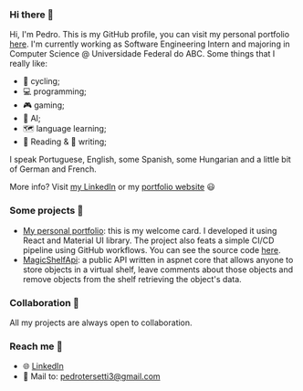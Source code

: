 ### Hi there 👋

Hi, I'm Pedro. This is my GitHub profile, you can visit my personal portfolio [here](https://pedroter7.github.io/portfolio/). I'm currently working as Software Engineering Intern and majoring in Computer Science @ Universidade Federal do ABC. Some things that I really like:

 - 🚴 cycling;
 - 💻 programming;
 - 🎮 gaming;
 - 🤖 AI;
 - 🗺️ language learning;
 - 📖 Reading & 📝 writing;

I speak Portuguese, English, some Spanish, some Hungarian and a little bit of German and French.

More info? Visit [my LinkedIn](https://www.linkedin.com/in/pedro-freidinger/) or my [portfolio website](https://pedroter7.github.io/portfolio/) 😃

### Some projects 📂

 - [My personal portfolio](https://pedroter7.github.io/portfolio/): this is my welcome card. I developed it using React and Material UI library. The project also feats a simple CI/CD pipeline using GitHub workflows. You can see the source code [here](https://github.com/pedroter7/portfolio).
 - [MagicShelfApi](https://github.com/pedroter7/MagicShelfApi): a public API written in aspnet core that allows anyone to store objects in a virtual shelf, leave comments about those objects and remove objects from the shelf retrieving the object's data.

### Collaboration 👯

All my projects are always open to collaboration.

### Reach me 🚩

 - 🌐 [LinkedIn](https://www.linkedin.com/in/pedro-freidinger/)
 - 📧 Mail to: pedrotersetti3@gmail.com

<!--
**pedroter7/pedroter7** is a ✨ _special_ ✨ repository because its `README.md` (this file) appears on your GitHub profile.

Here are some ideas to get you started:

- 🔭 I’m currently working on ...
- 🌱 I’m currently learning ...
- 👯 I’m looking to collaborate on ...
- 🤔 I’m looking for help with ...
- 💬 Ask me about ...
- 📫 How to reach me: ...
- 😄 Pronouns: ...
- ⚡ Fun fact: ...
-->

